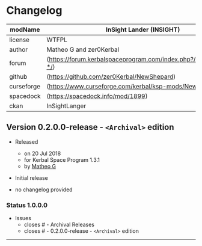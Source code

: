 # Changelog  
  
| modName    | InSight Lander (INSIGHT)                                          |
| ---------- | ----------------------------------------------------------------- |
| license    | WTFPL                                                             |
| author     | Matheo G and zer0Kerbal                                           |
| forum      | (https://forum.kerbalspaceprogram.com/index.php?/topic/210824-*/) |
| github     | (https://github.com/zer0Kerbal/NewShepard)                        |
| curseforge | (https://www.curseforge.com/kerbal/ksp-mods/NewShepard)           |
| spacedock  | (https://spacedock.info/mod/1899)                                 |
| ckan       | InSightLanger                                                     |

## Version 0.2.0.0-release - `<Archival>` edition

* Released
  * on 20 Jul 2018
  * for Kerbal Space Program 1.3.1
  * by [Matheo G](https://forum.kerbalspaceprogram.com/index.php?/profile/185325-*/)

* Initial release
* no changelog provided

### Status 1.0.0.0

* Issues
  * closes # - Archival Releases
  * closes # - 0.2.0.0-release - `<Archival>` edition

---
